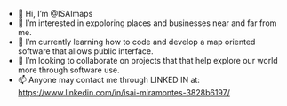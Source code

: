 - 👋 Hi, I’m @ISAImaps
- 👀 I’m interested in expploring places and businesses near and far from me.
- 🌱 I’m currently learning how to code and develop a map oriented software that allows public interface.
- 💞️ I’m looking to collaborate on projects that that help explore our world more through software use.
- 📫 Anyone may contact me through LINKED IN at: https://www.linkedin.com/in/isai-miramontes-3828b6197/

<!---
ISAImaps/ISAImaps is a ✨ special ✨ repository because its `README.md` (this file) appears on your GitHub profile.
You can click the Preview link to take a look at your changes.
--->
